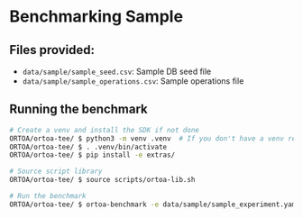# Benchmarking Sample

## Files provided:

- `data/sample/sample_seed.csv`: Sample DB seed file
- `data/sample/sample_operations.csv`: Sample operations file

## Running the benchmark

```bash
# Create a venv and install the SDK if not done
ORTOA/ortoa-tee/ $ python3 -m venv .venv  # If you don't have a venv ready
ORTOA/ortoa-tee/ $ . .venv/bin/activate
ORTOA/ortoa-tee/ $ pip install -e extras/

# Source script library
ORTOA/ortoa-tee/ $ source scripts/ortoa-lib.sh

# Run the benchmark
ORTOA/ortoa-tee/ $ ortoa-benchmark -e data/sample/sample_experiment.yaml
```
